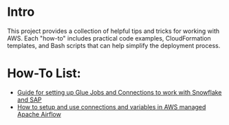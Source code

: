 # Intro

This project provides a collection of helpful tips and tricks for working with AWS. Each "how-to" includes practical code examples, CloudFormation templates, and Bash scripts that can help simplify the deployment process.

# How-To List:

* [Guide for setting up Glue Jobs and Connections to work with Snowflake and SAP](Glue-Connections-Snowflake-SAP/README.md)
* [How to setup and use connections and variables in AWS managed Apache Airflow](MWAA-Connections-and-Vars/README.md)